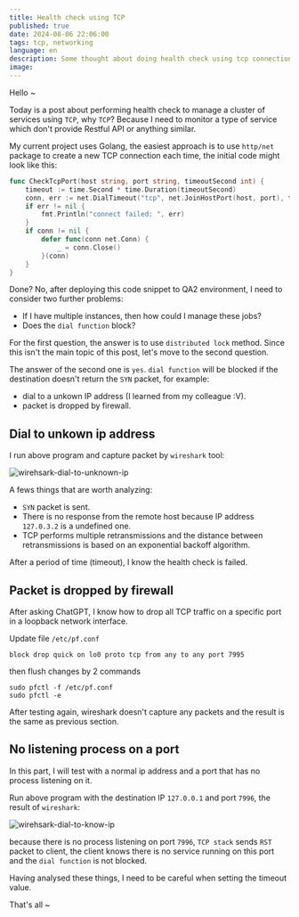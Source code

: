 ```yaml
---
title: Health check using TCP
published: true
date: 2024-08-06 22:06:00
tags: tcp, networking
language: en
description: Some thought about doing health check using tcp connection
image: 
---
```


Hello ~

Today is a post about performing health check to manage a cluster of services using `TCP`, why `TCP`? Because I need to monitor a type of service which don't provide Restful API or anything similar.

My current project uses Golang, the easiest approach is to use `http/net` package to create a new TCP connection each time, the initial code might look like this:

```go
func CheckTcpPort(host string, port string, timeoutSecond int) {
	timeout := time.Second * time.Duration(timeoutSecond)
	conn, err := net.DialTimeout("tcp", net.JoinHostPort(host, port), timeout)
	if err != nil {
		fmt.Println("connect failed: ", err)
	}
	if conn != nil {
		defer func(conn net.Conn) {
			_ = conn.Close()
		}(conn)
	}
}
```

Done? No, after deploying this code snippet to QA2 environment, I need to consider two further problems:

- If I have multiple instances, then how could I manage these jobs?
- Does the `dial function` block?

For the first question, the answer is to use `distributed lock` method. Since this isn't the main topic of this post, let's move to the second question.

The answer of the second one is `yes`. `dial function` will be blocked if the destination doesn't return the `SYN` packet, for example:

- dial to a unkown IP address (I learned from my colleague :V).
- packet is dropped by firewall.

## Dial to unkown ip address

I run above program and capture packet by `wireshark` tool:

![wirehsark-dial-to-unknown-ip](img/unknow-ip.png)

A fews things that are worth analyzing:

- `SYN` packet is sent.
- There is no response from the remote host because IP address `127.0.3.2` is a undefined one.
- TCP performs multiple retransmissions and the distance between retransmissions is based on an exponential backoff algorithm.

After a period of time (timeout), I know the health check is failed.

## Packet is dropped by firewall

After asking ChatGPT, I know how to drop all TCP traffic on a specific port in a loopback network interface.

Update file `/etc/pf.conf` 

```vim
block drop quick on lo0 proto tcp from any to any port 7995
```

then flush changes by 2 commands

```shell
sudo pfctl -f /etc/pf.conf
sudo pfctl -e
```

After testing again, wireshark doesn't capture any packets and the result is the same as previous section.

## No listening process on a port

In this part, I will test with a normal ip address and a port that has no process listening on it.

Run above program with the destination IP `127.0.0.1` and port `7996`, the result of `wireshark`:

![wirehsark-dial-to-know-ip](img/no-listen-process.png)

because there is no process listening on port `7996`, `TCP stack` sends `RST` packet to client, the client knows there is no service running on this port and the `dial function` is not blocked. 

Having analysed these things, I need to be careful when setting the timeout value.

That's all ~